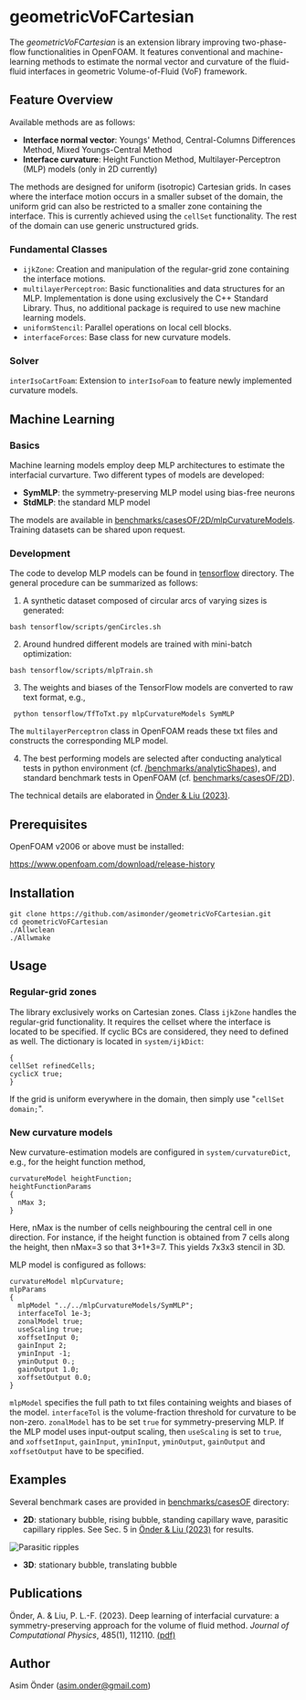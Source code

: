 # geometricVoFCartesian
The *geometricVoFCartesian* is an extension library improving two-phase-flow functionalities in OpenFOAM. It features conventional and machine-learning methods to estimate the normal vector and curvature of the fluid-fluid interfaces in geometric Volume-of-Fluid (VoF) framework. 

## Feature Overview
Available methods are as follows:
- **Interface normal vector**: Youngs' Method, Central-Columns Differences Method, Mixed Youngs-Central Method
- **Interface curvature**: Height Function Method, Multilayer-Perceptron (MLP) models (only in 2D currently)

The methods are designed for uniform (isotropic) Cartesian grids. In cases where the interface motion occurs in a smaller subset of the domain, the uniform grid can also be restricted to a smaller zone containing the interface. This is currently achieved using the ```cellSet``` functionality. The rest of the domain can use generic unstructured grids. 

### Fundamental Classes
- ```ijkZone```: Creation and manipulation of the regular-grid zone containing the interface motions.
- ```multilayerPerceptron```: Basic functionalities and data structures for an MLP. Implementation is done using exclusively the C++ Standard Library. Thus, no additional package is required to use new machine learning models.  
- ```uniformStencil```: Parallel operations on local cell blocks.
- ```interfaceForces```: Base class for new curvature models.

### Solver
```interIsoCartFoam```: Extension to ```interIsoFoam``` to feature newly implemented curvature models.

## Machine Learning
### Basics
Machine learning models employ deep MLP architectures to estimate the interfacial curvarture. Two different types of models are developed: 
- **SymMLP**: the symmetry-preserving MLP model using bias-free neurons
- **StdMLP**: the standard MLP model

The models are available in [benchmarks/casesOF/2D/mlpCurvatureModels](https://github.com/asimonder/geometricVoFCartesian/tree/main/benchmarks/casesOF/2D/mlpCurvatureModels).  Training datasets can be shared upon request.

### Development 

The code to develop MLP models can be found in [tensorflow](https://github.com/asimonder/geometricVoFCartesian/tree/main/tensorflow) directory. The general procedure can be summarized as follows: 
1.  A synthetic dataset composed of circular arcs of varying sizes is generated:

```bash tensorflow/scripts/genCircles.sh```


2. Around hundred different models are trained with mini-batch optimization:

```bash tensorflow/scripts/mlpTrain.sh```

3. The weights and biases of the TensorFlow models are converted to raw text format, e.g.,

``` python tensorflow/TfToTxt.py mlpCurvatureModels SymMLP```

The ```multilayerPerceptron``` class in OpenFOAM reads these txt files and constructs the corresponding MLP model.

4. The best performing models are selected after conducting analytical tests in python environment (cf. [/benchmarks/analyticShapes](https://github.com/asimonder/geometricVoFCartesian/tree/main/benchmarks/analyticShapes)), and standard benchmark tests in OpenFOAM (cf. [benchmarks/casesOF/2D](https://github.com/asimonder/geometricVoFCartesian/tree/main/benchmarks/analyticShapes)). 

The technical details are elaborated in [Önder & Liu (2023)](https://www.dropbox.com/s/7u9v05ejmipdgfn/Onder_Liu_JCP2023.pdf?dl=0). 

## Prerequisites
OpenFOAM v2006 or above must be installed:

https://www.openfoam.com/download/release-history
## Installation
```
git clone https://github.com/asimonder/geometricVoFCartesian.git
cd geometricVoFCartesian
./Allwclean
./Allwmake
```

## Usage
### Regular-grid zones
The library exclusively works on Cartesian zones. Class ```ijkZone``` handles the regular-grid functionality. It requires the cellset where the interface is located to be specified. If cyclic BCs are considered, they need to defined as well. The dictionary is located in ```system/ijkDict```:

```
{
cellSet refinedCells;
cyclicX true;
}
```
If the grid is uniform everywhere in the domain, then simply use "```cellSet domain;```".

### New curvature models
New curvature-estimation models are configured in ```system/curvatureDict```, e.g., for the height function method,

```
curvatureModel heightFunction;
heightFunctionParams
{
  nMax 3;
}
```

Here, nMax is the number of cells neighbouring the central cell in one direction. For instance, if the height function is obtained from 7 cells along the height, then nMax=3 so that 3+1+3=7. This yields 7x3x3 stencil in 3D.

MLP model is configured as follows:

```
curvatureModel mlpCurvature;
mlpParams
{
  mlpModel "../../mlpCurvatureModels/SymMLP";
  interfaceTol 1e-3;
  zonalModel true;
  useScaling true;
  xoffsetInput 0;
  gainInput 2;
  yminInput -1;
  yminOutput 0.;
  gainOutput 1.0;
  xoffsetOutput 0.0;
}
```
```mlpModel``` specifies the full path to txt files containing weights and biases of the model. ```interfaceTol``` is the volume-fraction threshold for curvature to be non-zero. ```zonalModel``` has to be set ```true``` for symmetry-preserving MLP. If the MLP model uses input-output scaling, then ```useScaling``` is set to ```true```, and ```xoffsetInput```, ```gainInput```, ```yminInput```, ```yminOutput```, ```gainOutput``` and ```xoffsetOutput``` have to be specified.

## Examples 
Several benchmark cases are provided in [benchmarks/casesOF](https://github.com/asimonder/geometricVoFCartesian/tree/main/benchmarks/casesOF) directory:
- **2D**: stationary bubble, rising bubble, standing capillary wave, parasitic capillary ripples. See Sec. 5 in [Önder & Liu (2023)](https://www.dropbox.com/s/7u9v05ejmipdgfn/Onder_Liu_JCP2023.pdf?dl=0) for results.

![Parasitic ripples](./benchmarks/casesOF/2D/parasiticRipples/GCapillaryWave.gif)

- **3D**: stationary bubble, translating bubble

## Publications 
 Önder, A. & Liu, P. L.-F. (2023). Deep learning of interfacial curvature: a symmetry-preserving approach for the volume of fluid method. *Journal of Computational Physics*, 485(1), 112110. [(pdf)](https://www.dropbox.com/s/7u9v05ejmipdgfn/Onder_Liu_JCP2023.pdf?dl=0)

## Author
Asim Önder (asim.onder@gmail.com)
